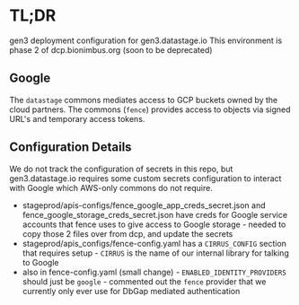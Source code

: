 # TL;DR

gen3 deployment configuration for gen3.datastage.io
This environment is phase 2 of dcp.bionimbus.org (soon to be deprecated)

## Google

The `datastage` commons mediates access to GCP buckets owned by the cloud
partners.  The commons (`fence`) provides access to objects via 
signed URL's and temporary access tokens.

## Configuration Details

We do not track the configuration of secrets in this repo, but gen3.datastage.io
requires some custom secrets configuration to interact with Google which
AWS-only commons do not require.

* stageprod/apis-configs/fence_google_app_creds_secret.json and fence_google_storage_creds_secret.json have creds for Google service accounts that fence uses to give access to Google storage - needed to copy those 2 files over from dcp, and update the secrets
* stageprod/apis_configs/fence-config.yaml has a `CIRRUS_CONFIG` section that requires setup - `CIRRUS` is the name of our internal library for talking to Google
* also in fence-config.yaml (small change) - `ENABLED_IDENTITY_PROVIDERS` should just be `google` - commented out the `fence` provider that we currently only ever use for DbGap mediated authentication